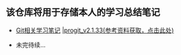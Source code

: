 ## 该仓库将用于存储本人的学习总结笔记

-  [Git相关学习笔记](https://github.com/1291945816/summary/tree/master/github) |[progit_v2.1.33(参考资料获取，点击此处)](http://123.56.2.196/index.php/s/ZZcEK75dKxXNtYt)

- 未完待续...

  

  

